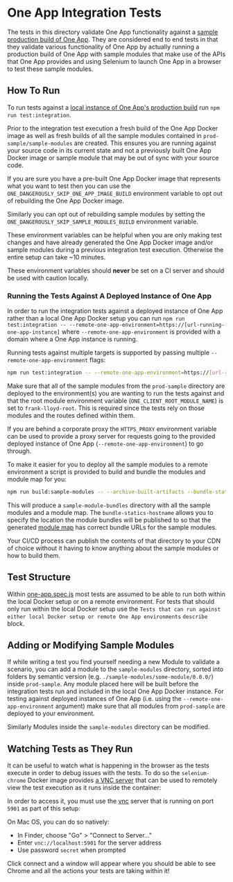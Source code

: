 # One App Integration Tests

The tests in this directory validate One App functionality against a
[sample production build of One App](../../prod-sample/README.md). They are considered end to end tests in that
they validate various functionality of One App by actually running a production build of One App with
sample modules that make use of the APIs that One App provides and using Selenium to launch One App in
a browser to test these sample modules.

## How To Run

To run tests against a [local instance of One App's production build](../../prod-sample/README.md) run
`npm run test:integration`.

Prior to the integration test execution a fresh build of the One App Docker image as well
as fresh builds of all the sample modules contained in `prod-sample/sample-modules` are created.
This ensures you are running against your source code in its current state and not a previously
built One App Docker image or sample module that may be out of sync with your source code.

If you are sure you have a pre-built One App Docker image that represents what you want to test then
you can use the `ONE_DANGEROUSLY_SKIP_ONE_APP_IMAGE_BUILD` environment variable to opt out of
rebuilding the One App Docker image.

Similarly you can opt out of rebuilding sample modules by setting the
`ONE_DANGEROUSLY_SKIP_SAMPLE_MODULES_BUILD` environment variable.

These environment variables can be helpful when you are only making test changes and have already
generated the One App Docker image and/or sample modules during a previous integration test execution.
Otherwise the entire setup can take ~10 minutes.

These environment variables should **never** be set on a CI server and should be used with caution locally.

### Running the Tests Against A Deployed Instance of One App

In order to run the integration tests against a deployed instance of One App rather than a local One App
Docker setup you can run `npm run test:integration -- --remote-one-app-environment=https://[url-running-one-app-instance]`
where `--remote-one-app-environment` is provided with a domain where a One App instance is running.

Running tests against multiple targets is supported by passing multiple `--remote-one-app-environment` flags:

```bash
npm run test:integration -- --remote-one-app-environment=https://[url-running-one-app-instance] --remote-one-app-environment=https://[another-url-running-one-app-instance]
```

Make sure that all of the sample modules from the `prod-sample` directory are deployed to the environment(s)
you are wanting to run the tests against and that the root module environment variable
(`ONE_CLIENT_ROOT_MODULE_NAME`) is set to `frank-lloyd-root`. This is required since the tests
rely on those modules and the routes defined within them.

If you are behind a corporate proxy the `HTTPS_PROXY` environment variable can be used to provide a
proxy server for requests going to the provided deployed instance of One App
(`--remote-one-app-environment`) to go through.

To make it easier for you to deploy all the sample modules to a remote environment a script is provided
to build and bundle the modules and module map for you:

```bash
npm run build:sample-modules -- --archive-built-artifacts --bundle-statics-hostname=https://example.cdn.com
```

This will produce a `sample-module-bundles` directory with all the sample modules and a module map.
The `bundle-statics-hostname` allows you to specify the location the module bundles will be published
to so that the generated [module map](../../README.md#building-and-deploying-a-holocron-module-map)
has correct bundle URLs for the sample modules.

Your CI/CD process can publish the contents of that directory to your CDN of choice without it
having to know anything about the sample modules or how to build them.

## Test Structure

Within [one-app.spec.js](./one-app.spec.js) most tests are assumed to be able to run both within the local
Docker setup or on a remote environment. For tests that should only run within the local Docker setup
use the `Tests that can run against either local Docker setup or remote One App environments`
`describe` block.

## Adding or Modifying Sample Modules

If while writing a test you find yourself needing a new Module to validate a scenario, you can
add a module to the `sample-modules` directory, sorted into folders by
semantic version (e.g. `./sample-modules/some-module/0.0.0/`) inside `prod-sample`. Any module placed here will be built
before the integration tests run and included in the local One App Docker instance. For testing against
deployed instances of One App (i.e. using the `--remote-one-app-environment` argument) make sure
that all modules from `prod-sample` are deployed to your environment.

Similarly Modules inside the `sample-modules` directory can be modified.

## Watching Tests as They Run

It can be useful to watch what is happening in the browser as the tests execute in order to debug
issues with the tests. To do so the `selenium-chrome` Docker image provides
[a VNC server](https://en.wikipedia.org/wiki/Virtual_Network_Computing) that can be used to remotely
view the test execution as it runs inside the container:

In order to access it, you must use the [vnc](https://en.wikipedia.org/wiki/Virtual_Network_Computing)
server that is running on port `5901` as part of this setup:

On Mac OS, you can do so natively:

- In Finder, choose "Go" > "Connect to Server..."
- Enter `vnc://localhost:5901` for the server address
- Use password `secret` when prompted

Click connect and a window will appear where you should be able to see Chrome and all the actions
your tests are taking within it!
